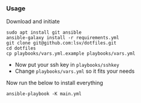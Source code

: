 ### Usage

Download and initiate

```
sudo apt install git ansible
ansible-galaxy install -r requirements.yml
git clone git@github.com:lsv/dotfiles.git
cd dotfiles
cp playbooks/vars.yml.example playbooks/vars.yml
```

- Now put your ssh key in `playbooks/sshkey`
- Change `playbooks/vars.yml` so it fits your needs

Now run the below to install everything

``` 
ansible-playbook -K main.yml
```
